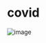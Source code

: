 # covid

![image](https://user-images.githubusercontent.com/68075023/103188524-bfaaf300-48ee-11eb-9964-b26cde412287.png)
